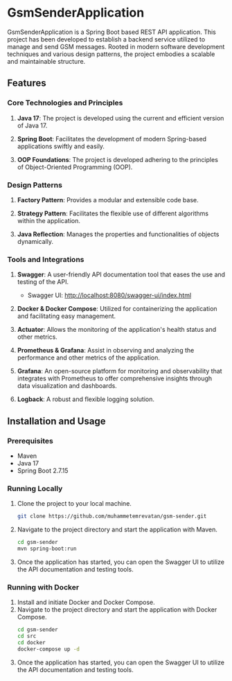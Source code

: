 # GsmSenderApplication

GsmSenderApplication is a Spring Boot based REST API application. This project has been developed to establish a backend service utilized to manage and send GSM messages. Rooted in modern software development techniques and various design patterns, the project embodies a scalable and maintainable structure.

## Features

### Core Technologies and Principles

1. **Java 17**: The project is developed using the current and efficient version of Java 17.

2. **Spring Boot**: Facilitates the development of modern Spring-based applications swiftly and easily.

3. **OOP Foundations**: The project is developed adhering to the principles of Object-Oriented Programming (OOP).

### Design Patterns

1. **Factory Pattern**: Provides a modular and extensible code base.

2. **Strategy Pattern**: Facilitates the flexible use of different algorithms within the application.

3. **Java Reflection**: Manages the properties and functionalities of objects dynamically.

### Tools and Integrations

1. **Swagger**: A user-friendly API documentation tool that eases the use and testing of the API.

    - Swagger UI: [http://localhost:8080/swagger-ui/index.html](http://localhost:8080/swagger-ui/index.html)

2. **Docker & Docker Compose**: Utilized for containerizing the application and facilitating easy management.

3. **Actuator**: Allows the monitoring of the application's health status and other metrics.

4. **Prometheus & Grafana**: Assist in observing and analyzing the performance and other metrics of the application.

5. **Grafana**: An open-source platform for monitoring and observability that integrates with Prometheus to offer comprehensive insights through data visualization and dashboards.

6. **Logback**: A robust and flexible logging solution.

## Installation and Usage

### Prerequisites

- Maven
- Java 17
- Spring Boot 2.7.15

### Running Locally

1. Clone the project to your local machine.
   ```bash
   git clone https://github.com/muhammetemrevatan/gsm-sender.git
    ```
2. Navigate to the project directory and start the application with Maven.
    ```bash
    cd gsm-sender
    mvn spring-boot:run
    ```
3. Once the application has started, you can open the Swagger UI to utilize the API documentation and testing tools.

### Running with Docker
1. Install and initiate Docker and Docker Compose.
2. Navigate to the project directory and start the application with Docker Compose.
    ```bash
    cd gsm-sender
    cd src
    cd docker
    docker-compose up -d
    ```
3. Once the application has started, you can open the Swagger UI to utilize the API documentation and testing tools.